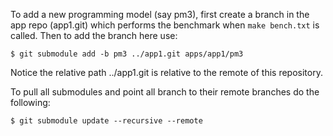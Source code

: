To add a new programming model (say pm3), first create a branch in the app repo
(app1.git) which performs the benchmark when `make bench.txt` is called. Then to
add the branch here use:

	$ git submodule add -b pm3 ../app1.git apps/app1/pm3

Notice the relative path ../app1.git is relative to the remote of this
repository.

To pull all submodules and point all branch to their remote branches do the
following:

	$ git submodule update --recursive --remote
